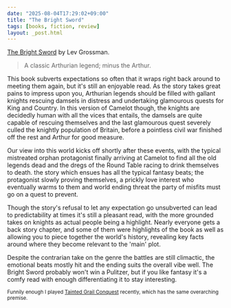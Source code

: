 ```yaml
---
date: "2025-08-04T17:29:02+09:00"
title: "The Bright Sword"
tags: [books, fiction, review]
layout: _post.html
---
```


[The Bright Sword](https://www.goodreads.com/book/show/201750794-the-bright-sword) by Lev Grossman.

> A classic Arthurian legend; minus the Arthur.

This book subverts expectations so often that it wraps right back around to meeting them again, but it's still an enjoyable read. As the story takes great pains to impress upon you, Arthurian legends should be filled with gallant knights rescuing damsels in distress and undertaking glamourous quests for King and Country. In this version of Camelot though, the knights are decidedly human with all the vices that entails, the damsels are quite capable of rescuing themselves and the last glamourous quest severely culled the knightly population of Britain, before a pointless civil war finished off the rest and Arthur for good measure.

Our view into this world kicks off shortly after these events, with the typical mistreated orphan protagonist finally arriving at Camelot to find all the old legends dead and the dregs of the Round Table racing to drink themselves to death. the story which ensues has all the typical fantasy beats; the protagonist slowly proving themselves, a prickly love interest who eventually warms to them and world ending threat the party of misfits must go on a quest to prevent.

Though the story's refusal to let any expectation go unsubverted can lead to predictability at times it's still a pleasant read, with the more grounded takes on knights as actual people being a highlight. Nearly everyone gets a back story chapter, and some of them were highlights of the book as well as allowing you to piece together the world's history, revealing key facts around where they become relevant to the 'main' plot.

Despite the contrarian take on the genre the battles are still climactic, the emotional beats mostly hit and the ending suits the overall vibe well. The Bright Sword probably won't win a Pulitzer, but if you like fantasy it's a comfy read with enough differentiating it to stay interesting.

<small>Funnily enough I played [Tainted Grail Conquest](/games/reviews/tainted_grail_conquest) recently, which has the same overarching premise.</small>
